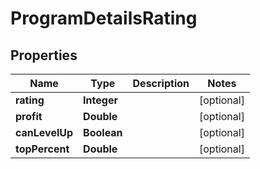 
# ProgramDetailsRating

## Properties
Name | Type | Description | Notes
------------ | ------------- | ------------- | -------------
**rating** | **Integer** |  |  [optional]
**profit** | **Double** |  |  [optional]
**canLevelUp** | **Boolean** |  |  [optional]
**topPercent** | **Double** |  |  [optional]



